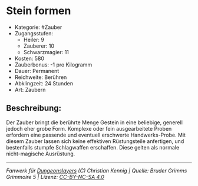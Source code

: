 # Stein formen  
- Kategorie: #Zauber  
- Zugangsstufen:  
  - Heiler: 9  
  - Zauberer: 10  
  - Schwarzmagier: 11  
- Kosten: 580  
- Zauberbonus: -1 pro Kilogramm  
- Dauer: Permanent  
- Reichweite: Berühren  
- Abklingzeit: 24 Stunden  
- Art: Zaubern     

## Beschreibung:
Der Zauber bringt die berührte Menge Gestein in eine beliebige, generell jedoch eher grobe Form. Komplexe oder fein ausgearbeitete Proben erfordern eine passende und eventuell erschwerte Handwerks-Probe. Mit diesem Zauber lassen sich keine effektiven Rüstungsteile anfertigen, und bestenfalls stumpfe Schlagwaffen erschaffen. Diese gelten als normale nicht-magische Ausrüstung.


___
*Fanwerk für [Dungeonslayers](https://www.dungeonslayers.net/) (C) Christian Kennig | Quelle: Bruder Grimms Grimmoire 5 | Lizenz: [CC-BY-NC-SA 4.0](https://creativecommons.org/licenses/by-nc-sa/4.0/deed.de)*